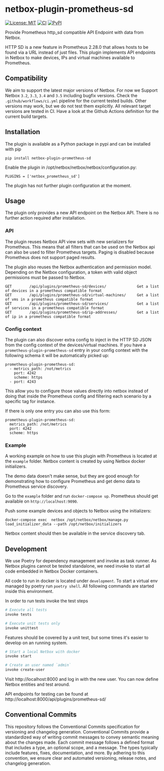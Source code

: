 # netbox-plugin-prometheus-sd

[![License: MIT](https://img.shields.io/badge/License-MIT-yellow.svg)](https://opensource.org/licenses/MIT)
[![CI](https://github.com/FlxPeters/netbox-plugin-prometheus-sd/workflows/CI/badge.svg?event=push)](https://github.com/FlxPeters/netbox-plugin-prometheus-sd/actions?query=workflow%3ACI)
[![PyPI](https://img.shields.io/pypi/v/netbox-plugin-prometheus-sd)](https://pypi.org/project/netbox-plugin-prometheus-sd/)

Provide Prometheus http_sd compatible API Endpoint with data from Netbox.

HTTP SD is a new feature in Prometheus 2.28.0 that allows hosts to be found via a URL instead of just files.
This plugin implements API endpoints in Netbox to make devices, IPs and virtual machines available to Prometheus.

## Compatibility

We aim to support the latest major versions of Netbox. For now we Support Netbox `3.2`, `3.3`, `3.4` and `3.5` including bugfix versions.
Check the `.github/workflows/ci.yml` pipeline for the current tested builds. Other versions may work, but we do not test them explicitly.
All relevant target versions are tested in CI. Have a look at the Github Actions definition for the current build targets.

## Installation

The plugin is available as a Python package in pypi and can be installed with pip

    pip install netbox-plugin-prometheus-sd

Enable the plugin in /opt/netbox/netbox/netbox/configuration.py:

    PLUGINS = ['netbox_prometheus_sd']

The plugin has not further plugin configuration at the moment.

## Usage

The plugin only provides a new API endpoint on the Netbox API. There is no further action required after installation.

### API

The plugin reuses Netbox API view sets with new serializers for Prometheus.
This means that all filters that can be used on the Netbox api can also be used to filter Prometheus targets.
Paging is disabled because Prometheus does not support paged results.

The plugin also reuses the Netbox authentication and permission model.
Depending on the Netbox configuration, a token with valid object permissions must be passed to Netbox.

```
GET        /api/plugins/prometheus-sd/devices/              Get a list of devices in a prometheus compatible format
GET        /api/plugins/prometheus-sd/virtual-machines/     Get a list of vms in a prometheus compatible format
GET        /api/plugins/prometheus-sd/services/             Get a list of services in a prometheus compatible format
GET        /api/plugins/prometheus-sd/ip-addresses/         Get a list of ip in a prometheus compatible format
```

### Config context

The plugin can also discover extra config to inject in the HTTP SD JSON from the config context of the devices/virtual machines.
If you have a `prometheus-plugin-prometheus-sd` entry in your config context with the following schema it will be automatically picked up:

```
prometheus-plugin-prometheus-sd:
  - metrics_path: /not/metrics
    port: 4242
    scheme: https
  - port: 4243
```

This allow you to configure those values directly into netbox instead of doing that inside the Prometheus
config and filtering each scenario by a specific tag for instance.

If there is only one entry you can also use this form:

```
prometheus-plugin-prometheus-sd:
  metrics_path: /not/metrics
  port: 4242
  scheme: https
```

### Example

A working example on how to use this plugin with Prometheus is located at the `example` folder. Netbox content is created by using Netbox docker initializers.

The demo data doesn't make sense, but they are good enough for demonstrating how to configure Prometheus and get demo data to Prometheus service discovery.

Go to the `example` folder and run `docker-compose up`. Prometheus should get available on `http://localhost:9090`.

Push some example devices and objects to Netbox using the initializers:

```
docker-compose exec  netbox /opt/netbox/netbox/manage.py load_initializer_data --path /opt/netbox/initializers
```

Netbox content should then be available in the service discovery tab.

## Development

We use Poetry for dependency management and invoke as task runner.
As Netbox plugins cannot be tested standalone, we need invoke to start all code embedded in Netbox Docker containers.

All code to run in docker is located under `development`.
To start a virtual env managed by poetry run `poetry shell`.
All following commands are started inside this environment.

In order to run tests invoke the test steps

``` bash
# Execute all tests
invoke tests

# Execute unit tests only
invoke unittest
```

Features should be covered by a unit test, but some times it's easier to develop on an running system.

``` bash
# Start a local Netbox with docker
invoke start

# Create an user named `admin`
invoke create-user
```

Visit http://localhost:8000 and log in with the new user.
You can now define Netbox entities and test around.

API endpoints for testing can be found at http://localhost:8000/api/plugins/prometheus-sd/

## Conventional Commits

This repository follows the Conventional Commits specification for versioning and changelog generation.
Conventional Commits provide a standardized way of writing commit messages to convey semantic meaning
about the changes made. Each commit message follows a defined format that includes a type,
an optional scope, and a message. The types typically include features, fixes, documentation, and more.
By adhering to this convention, we ensure clear and automated versioning, release notes, and changelog generation.